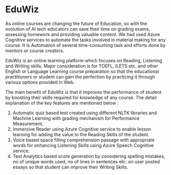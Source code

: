 # EduWiz

As online courses are changing the future of Education, so with the evolution of AI tech educators can save their time on grading exams, assessing homework and providing valuable content. We had used Azure Cognitive services to automate the tasks involved in material making for any course. It is Automation of several time-consuming task and efforts done by mentors or course creators.

EduWiz is an online learning platform which focuses on Reading, Listening and Writing skills. Major consideration is for TOEFL, ILETS etc. and other English or Language Learning course preparation so that the educational practitioners or student can gain the perfection by practicing it through various options provided in Web.

The main benefit of EduWiz is that it improves the performance of student by boosting their skills required for knowledge of any course. The detail explanation of the key features are mentioned below :

1. Automatic quiz based test created using different NLTK libraries and Machine Learning with grading mechanism for Performance Measurement.
2. Immersive Reader using Azure Cognitive service to enable lesson learning for adding the value to the Reading Skills of the student.
3. Voice based space filling comprehension passage with appropriate words for enhancing Listening Skills using Azure Speech Cognitive service.
4. Text Analytics based score generation by considering spelling mistakes, no of unique words used, no of lines in sentences etc. on user posted essays so that student can improve their Writing Skills.    
